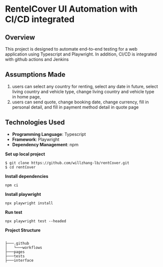 # RentelCover UI Automation with CI/CD integrated

## Overview
This project is designed to automate end-to-end testing for a web application using Typescript and Playwright. In addition, CI/CD is integrated with github actions and Jenkins

## Assumptions Made
1. users can select any country for renting, select any date in future, select living country and vehicle type, change living country and vehicle type in home page,
2. users can send quote, change booking date, change currency, fill in personal detail, and fill in payment method detail in quote page
  
## Technologies Used
- **Programming Language**: Typescript
- **Framework**: Playwright
- **Dependency Management**: npm

**Set up local project**
```shell
$ git clone https://github.com/willzhang-lb/rentCover.git
$ cd rentCover
```

**Install dependencies**
```shell
npm ci
```

**Install playwright**
```shell
npx playwright install
```

**Run test**
```shell
npx playwright test --headed
```

**Project Structure**
```

├───.github
│   └───workflows
├───pages
├───tests
├───interface

